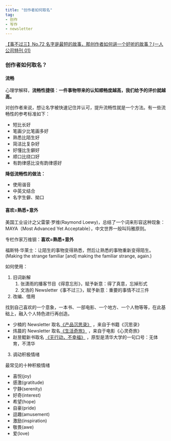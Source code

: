 ```yaml
---
title: "创作者如何取名"
tag:
- 创作
- 写作
- newsletter
---
```

[【事不过三】No.72 名字是最短的故事，那创作者如何讲一个好听的故事？(一人公司特刊 01) ](https://via.zhubai.love/posts/2131103449796943872)

### 创作者如何取名？
#### 流畅
心理学解释，**流畅性捷径**：**一件事物带来的认知顺畅度越高，我们给予的评价就越高。**

对创作者来说，想让名字被快速记住并认可，提升流畅性就是一个方法。有一些流畅性的参考标准如下：

- 短比长好
- 笔画少比笔画多好
- 熟悉比陌生好
- 简洁比复杂好
- 好懂比生僻好
- 顺口比绕口好
- 有韵律感比没有韵律感好

**降低流畅性的做法：**

- 使用谐音
- 中英文结合
- 名字生僻、拗口
#### 喜欢=熟悉+意外
美国工业设计之父雷蒙·罗维(Raymond Loewy)，总结了一个词来形容这种现象：MAYA（Most Advanced Yet Acceptable），中文世界一般叫玛雅原则。

专栏作家万维钢：**喜欢=熟悉+意外**

福斯特·华莱士：让陌生的事物变得熟悉，然后让熟悉的事物重新变得陌生。(Making the strange familiar [and] making the familiar strange, again.)

如何使用：

1. 旧词新解
	 1. 张潇雨的播客节目《得意忘形》，赋予新意：得了真意，忘掉形式
	 2. 文浩的 Newsletter《事不过三》，赋予新意：重要的事情不过三件
2. 改编、借用

找到自己喜欢的一个意象，一本书、一部电影、一个地方、一个人物等等，在此基础上，融入个人特色进行再创造。

- 少楠的 Newsletter 取名[《产品沉思录》](https://www.pmthinking.com/) ，来自于书籍《沉思录》
- 炜晨的 Newsletter 取名[《生活奇旅》](https://weichen.zhubai.love/) ，来自于电影《心灵奇旅》
- 赵昱鲲新书取名 [《无行动，不幸福》](https://book.douban.com/subject/35779261/) ，原型是清华大学的一句口号：无体育，不清华

3. 调动积极情绪

最常见的十种积极情绪
- 喜悦(joy)
- 感激(gratitude)
- 宁静(serenity)
- 好奇(interest)
- 希望(hope)
- 自豪(pride)
- 逗趣(amusement)
- 激励(inspiration)
- 敬畏(awe)
- 爱(love)